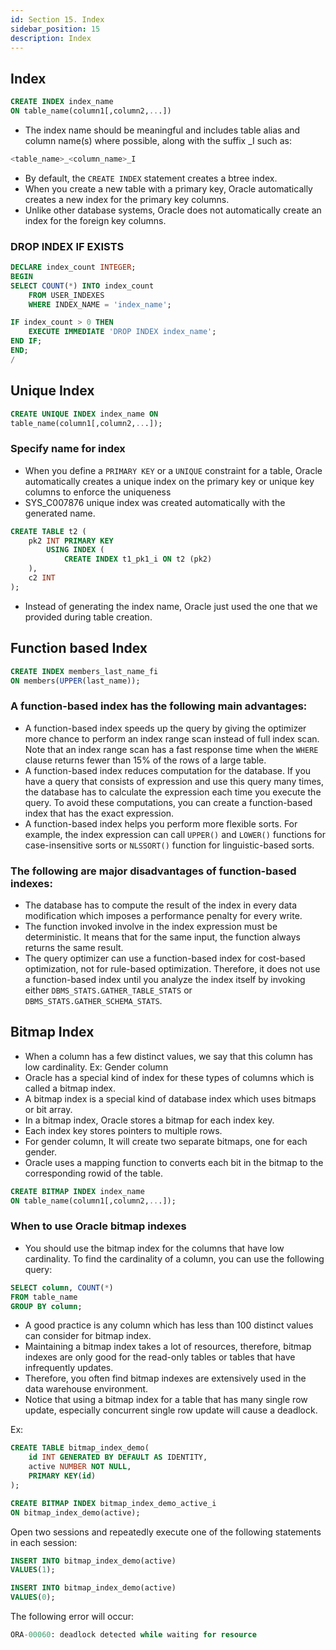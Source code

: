 ```yaml
---
id: Section 15. Index
sidebar_position: 15
description: Index
---
```


## Index

```sql
CREATE INDEX index_name
ON table_name(column1[,column2,...])
```

- The index name should be meaningful and includes table alias and column name(s) where possible, along with the suffix \_I such as:

```sql
<table_name>_<column_name>_I
```

- By default, the `CREATE INDEX` statement creates a btree index.
- When you create a new table with a primary key, Oracle automatically creates a new index for the primary key columns.
- Unlike other database systems, Oracle does not automatically create an index for the foreign key columns.

### DROP INDEX IF EXISTS

```sql
DECLARE index_count INTEGER;
BEGIN
SELECT COUNT(*) INTO index_count
    FROM USER_INDEXES
    WHERE INDEX_NAME = 'index_name';

IF index_count > 0 THEN
    EXECUTE IMMEDIATE 'DROP INDEX index_name';
END IF;
END;
/
```

## Unique Index

```sql
CREATE UNIQUE INDEX index_name ON
table_name(column1[,column2,...]);
```

### Specify name for index

- When you define a `PRIMARY KEY` or a `UNIQUE` constraint for a table, Oracle automatically creates a unique index on the primary key or unique key columns to enforce the uniqueness
- SYS_C007876 unique index was created automatically with the generated name.

```sql
CREATE TABLE t2 (
    pk2 INT PRIMARY KEY
        USING INDEX (
            CREATE INDEX t1_pk1_i ON t2 (pk2)
    ),
    c2 INT
);
```

- Instead of generating the index name, Oracle just used the one that we provided during table creation.

## Function based Index

```sql
CREATE INDEX members_last_name_fi
ON members(UPPER(last_name));
```

### A function-based index has the following main advantages:

- A function-based index speeds up the query by giving the optimizer more chance to perform an index range scan instead of full index scan. Note that an index range scan has a fast response time when the `WHERE` clause returns fewer than 15% of the rows of a large table.
- A function-based index reduces computation for the database. If you have a query that consists of expression and use this query many times, the database has to calculate the expression each time you execute the query. To avoid these computations, you can create a function-based index that has the exact expression.
- A function-based index helps you perform more flexible sorts. For example, the index expression can call `UPPER()` and `LOWER()` functions for case-insensitive sorts or `NLSSORT()` function for linguistic-based sorts.

### The following are major disadvantages of function-based indexes:

- The database has to compute the result of the index in every data modification which imposes a performance penalty for every write.
- The function invoked involve in the index expression must be deterministic. It means that for the same input, the function always returns the same result.
- The query optimizer can use a function-based index for cost-based optimization, not for rule-based optimization. Therefore, it does not use a function-based index until you analyze the index itself by invoking either `DBMS_STATS.GATHER_TABLE_STATS` or `DBMS_STATS.GATHER_SCHEMA_STATS`.

## Bitmap Index

- When a column has a few distinct values, we say that this column has low cardinality. Ex: Gender column
- Oracle has a special kind of index for these types of columns which is called a bitmap index.
- A bitmap index is a special kind of database index which uses bitmaps or bit array.
- In a bitmap index, Oracle stores a bitmap for each index key.
- Each index key stores pointers to multiple rows.
- For gender column, It will create two separate bitmaps, one for each gender.
- Oracle uses a mapping function to converts each bit in the bitmap to the corresponding rowid of the table.

```sql
CREATE BITMAP INDEX index_name
ON table_name(column1[,column2,...]);
```

### When to use Oracle bitmap indexes

- You should use the bitmap index for the columns that have low cardinality. To find the cardinality of a column, you can use the following query:

```sql
SELECT column, COUNT(*)
FROM table_name
GROUP BY column;
```

- A good practice is any column which has less than 100 distinct values can consider for bitmap index.
- Maintaining a bitmap index takes a lot of resources, therefore, bitmap indexes are only good for the read-only tables or tables that have infrequently updates.
- Therefore, you often find bitmap indexes are extensively used in the data warehouse environment.
- Notice that using a bitmap index for a table that has many single row update, especially concurrent single row update will cause a deadlock.

Ex:

```sql
CREATE TABLE bitmap_index_demo(
    id INT GENERATED BY DEFAULT AS IDENTITY,
    active NUMBER NOT NULL,
    PRIMARY KEY(id)
);

CREATE BITMAP INDEX bitmap_index_demo_active_i
ON bitmap_index_demo(active);

```

Open two sessions and repeatedly execute one of the following statements in each session:

```sql
INSERT INTO bitmap_index_demo(active)
VALUES(1);

INSERT INTO bitmap_index_demo(active)
VALUES(0);
```

The following error will occur:

```sql
ORA-00060: deadlock detected while waiting for resource
```
